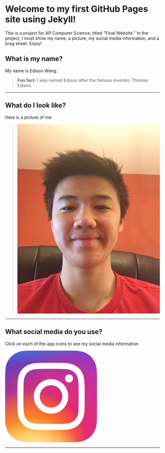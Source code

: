 # Welcome to my first GitHub Pages site using Jekyll!

This is a project for AP Computer Science, titled "Final Website." In the project, I must show my name, a picture, my social media information, and a brag sheet. Enjoy!

## What is my name?

My name is Edison Wang.

> **Fun fact:** I was named Edison after the famous inventor, Thomas Edison.

---

## What do I look like?

Here is a picture of me:

> ![me|100x100](images/self-picture.jpg "Hey look, it's me\!")

---

## What social media do you use?

Click on each of the app icons to see my social media information

[![instagram](images/instagram-icon.png "Instagram")](https://www.youtube.com/)

---
